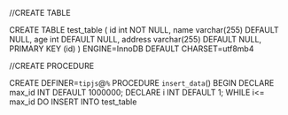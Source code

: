 //CREATE TABLE

CREATE TABLE test_table (
id int NOT NULL,
name varchar(255) DEFAULT NULL,
age int DEFAULT NULL,
address varchar(255) DEFAULT NULL,
PRIMARY KEY (id)
) ENGINE=InnoDB DEFAULT CHARSET=utf8mb4

//CREATE PROCEDURE

CREATE DEFINER=`tipjs`@`%` PROCEDURE `insert_data`()
BEGIN
DECLARE max_id INT DEFAULT 1000000;
DECLARE i INT DEFAULT 1;
WHILE i<= max_id DO
INSERT INTO test_table
